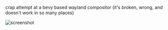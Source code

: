 crap attempt at a bevy based wayland compositor (it's broken, wrong, and doesn't work in so many places)

![screenshot](screenshot.png)
